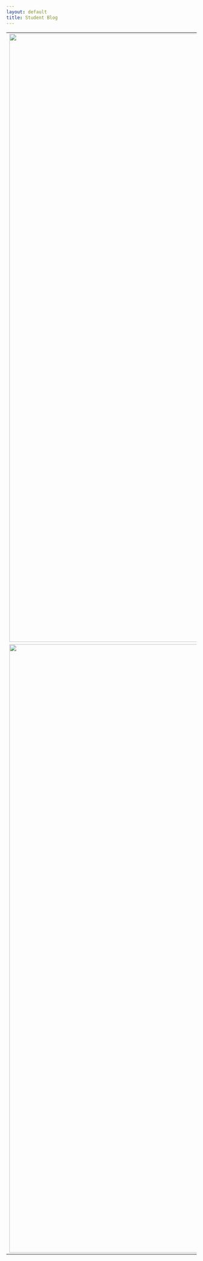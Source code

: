 ```yaml
---
layout: default
title: Student Blog
---
```



| | | |
|:-------------------------:|:-------------------------:|:-------------------------:|
|<img width="1604" alt="image" src="https://github.com/tanishapatil1234/tri2/assets/111611921/46f87952-8f15-41de-b4d3-3986598cc6e0">   |  <img width="1604" alt="image" src="https://github.com/tanishapatil1234/tri2/assets/111611921/2c632fa5-168f-43bc-bd01-71ae16332430"> |<img width="1604" alt="image" src="https://github.com/tanishapatil1234/tri2/assets/111611921/f716198e-ec80-4a3d-8c34-4ab373442ae8">|
|<img width="1604" alt="image" src="https://github.com/tanishapatil1234/tri2/assets/111611921/43a7eab5-4cad-4505-90dd-d5e4c3a0e7d6">  |  <img width="1604" alt="image" src="https://github.com/tanishapatil1234/tri2/assets/111611921/c8922aec-4f6a-4db6-8d64-e6447c6d691a">|<img width="1604" alt="image" src="https://github.com/tanishapatil1234/tri2/assets/111611921/ef443dca-6e7b-4121-960e-9e90ee3093e8">|
